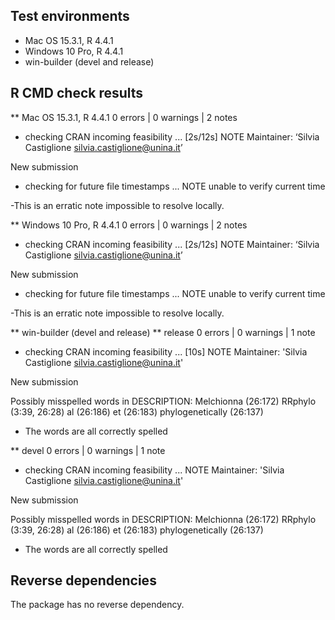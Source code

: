 ## Test environments
* Mac OS 15.3.1, R 4.4.1
* Windows 10 Pro, R 4.4.1
* win-builder (devel and release)

## R CMD check results

** Mac OS 15.3.1, R 4.4.1
0 errors | 0 warnings | 2 notes

* checking CRAN incoming feasibility ... [2s/12s] NOTE
Maintainer: ‘Silvia Castiglione <silvia.castiglione@unina.it>’

New submission

* checking for future file timestamps ... NOTE
unable to verify current time

-This is an erratic note impossible to resolve locally.



** Windows 10 Pro, R 4.4.1
0 errors | 0 warnings | 2 notes

* checking CRAN incoming feasibility ... [2s/12s] NOTE
Maintainer: ‘Silvia Castiglione <silvia.castiglione@unina.it>’

New submission

* checking for future file timestamps ... NOTE
unable to verify current time

-This is an erratic note impossible to resolve locally.



** win-builder (devel and release)
** release
0 errors | 0 warnings | 1 note
* checking CRAN incoming feasibility ... [10s] NOTE
Maintainer: 'Silvia Castiglione <silvia.castiglione@unina.it>'

New submission

Possibly misspelled words in DESCRIPTION:
  Melchionna (26:172)
  RRphylo (3:39, 26:28)
  al (26:186)
  et (26:183)
  phylogenetically (26:137)

- The words are all correctly spelled


** devel
0 errors | 0 warnings | 1 note
* checking CRAN incoming feasibility ... NOTE
Maintainer: 'Silvia Castiglione <silvia.castiglione@unina.it>'

New submission

Possibly misspelled words in DESCRIPTION:
  Melchionna (26:172)
  RRphylo (3:39, 26:28)
  al (26:186)
  et (26:183)
  phylogenetically (26:137)

- The words are all correctly spelled


## Reverse dependencies

The package has no reverse dependency.

